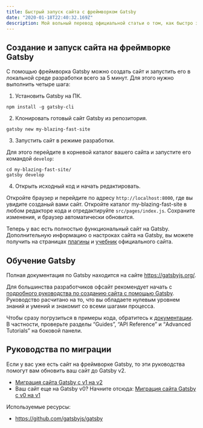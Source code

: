 ```yaml
---
title: Быстрый запуск сайта с фреймворком Gatsby
date: "2020-01-18T22:40:32.169Z"
description: Мой вольный перевод официальной статьи о том, как быстро запустить сайт с помощью фреймворка Gatsby
---
```


## Создание и запуск сайта на фреймворке Gatsby

С помощью фреймворка Gatsby можно создать сайт и запустить его в локальной среде разработки всего за 5 минут. Для этого нужно выполнить четыре шага:

1. Установить Gatsby на ПК.

```
npm install -g gatsby-cli
```

2. Клонировать готовый сайт Gatsby из репозитория.

```
gatsby new my-blazing-fast-site
```

3. Запустить сайт в режиме разработки.

Для этого перейдите в корневой каталог вашего сайта и запустите его командой `develop`:

```
cd my-blazing-fast-site/
gatsby develop
```

4. Открыть исходный код и начать редактировать.

Откройте браузер и перейдите по адресу `http://localhost:8000`, где вы увидите созданый вами сайт. Откройте каталог my-blazing-fast-site в любом редакторе кода и отредактируйте `src/pages/index.js`. Сохраните изменения, и браузер автоматически обновится.

Теперь у вас есть полностью функциональный сайт на Gatsby. Дополнительную информацию о настроках сайта на Gatsby, вы можете получить на страницах [плагины](https://gatsbyjs.org/plugins/) и [учебник](https://gatsbyjs.org/tutorial/) официального сайта.

## Обучение Gatsby

Полная документация по Gatsby находится на сайте https://gatsbyjs.org/.

Для большинства разработчиков офсайт рекомендует начать с [подробного руководства по созданию сайта с помощью Gatsby](https://gatsbyjs.org/tutorial/). Руководство расчитано на то, что вы обладаете нулевым уровнем знаний и умений и знакомит со всеми шагами процесса.

Чтобы сразу погрузиться в примеры кода, обратитесь к [документации](https://gatsbyjs.org/docs/). В частности, проверьте разделы “Guides”, “API Reference” и “Advanced Tutorials” на боковой панели.

## Руководства по миграции

Если у вас уже есть сайт на фреймворке Gatsby, то эти руководства помогут вам обновить ваш сайт до Gatsby v2.

* [Миграция сайта Gatsby с v1 на v2](https://gatsbyjs.org/docs/migrating-from-v1-to-v2/)
* Ваш сайт еще на Gatsby v0? Начните отсюда: [Миграция сайта Gatsby с v0 на v1](https://gatsbyjs.org/docs/migrating-from-v0-to-v1/)



Используемые ресурсы:

* https://github.com/gatsbyjs/gatsby
